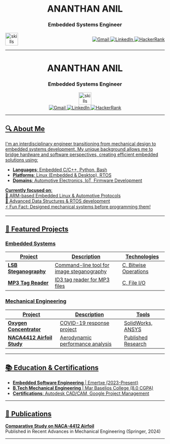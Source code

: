 <div align="center">
  <h1>ANANTHAN ANIL</h1>
  <h3>Embedded Systems Engineer</h3>
  
  <div style="display: flex; justify-content: space-between; align-items: center; width: 100%;">
    <div style="float: left;">
      <img src="https://skillicons.dev/icons?i=c,cpp,py,linux,bash,git,embedded" height="40" alt="skills" />
    </div>
    <div style="float: right;">
      <a href="mailto:ananthankulathinkara@gmail.com">
        <img src="https://img.shields.io/badge/Gmail-D14836?style=for-the-badge&logo=gmail&logoColor=white" alt="Gmail"/>
      </a>
      <a href="https://www.linkedin.com/in/ananthan-anil">
        <img src="https://img.shields.io/badge/LinkedIn-0077B5?style=for-the-badge&logo=linkedin&logoColor=white" alt="LinkedIn"/>
      </a>
      <a href="https://www.hackerrank.com/profile/ananthankulathi1">
        <img src="https://img.shields.io/badge/HackerRank-00EA64?style=for-the-badge&logo=hackerrank&logoColor=black" alt="HackerRank"/>
      </a>
    </div>
  </div>
</div>

---

<div align="center">
  <h1>ANANTHAN ANIL</h1>
  <h3>Embedded Systems Engineer</h3>
 
  <div>
    <img src="https://skillicons.dev/icons?i=c,cpp,py,linux,bash,git,embedded" height="40" alt="skills" />
  </div>
  
  <div>
    <a href="mailto:ananthankulathinkara@gmail.com">
      <img src="https://img.shields.io/badge/Gmail-D14836?style=for-the-badge&logo=gmail&logoColor=white" alt="Gmail"/>
    </a>
    <a href="https://www.linkedin.com/in/ananthan-anil">
      <img src="https://img.shields.io/badge/LinkedIn-0077B5?style=for-the-badge&logo=linkedin&logoColor=white" alt="LinkedIn"/>
    </a>
    <a href="https://www.hackerrank.com/profile/ananthankulathi1">
      <img src="https://img.shields.io/badge/HackerRank-00EA64?style=for-the-badge&logo=hackerrank&logoColor=black" alt="HackerRank"/>
  </div>
</div>
      
---

## 🔍 About Me
I'm an interdisciplinary engineer transitioning from mechanical design to embedded systems development. My unique background allows me to bridge hardware and software perspectives, creating efficient embedded solutions using:

- **Languages**: Embedded C/C++, Python, Bash
- **Platforms**: Linux (Embedded & Desktop), RTOS
- **Domains**: Automotive Electronics, IoT, Firmware Development

**Currently focused on**:  
🔭 ARM-based Embedded Linux & Automotive Protocols  
🌱 Advanced Data Structures & RTOS development  
⚡ Fun Fact: Designed mechanical systems before programming them!

---

## 🚀 Featured Projects

### Embedded Systems
| Project | Description | Technologies |
|---------|-------------|--------------|
| **[LSB Steganography](https://github.com/AnanthanAnil/LSB-Image-Steganography)** | Command-line tool for image steganography | C, Bitwise Operations |
| **[MP3 Tag Reader](https://github.com/AnanthanAnil/MP3-Tag-Reader)** | ID3 tag reader for MP3 files | C, File I/O |

### Mechanical Engineering
| Project | Description | Tools |
|---------|-------------|-------|
| **Oxygen Concentrator** | COVID-19 response project | SolidWorks, ANSYS |
| **NACA4412 Airfoil Study** | Aerodynamic performance analysis | Published Research |

---

## 📚 Education & Certifications
- **Embedded Software Engineering** | Emertxe (2023-Present)
- **B.Tech Mechanical Engineering** | Mar Baselios College (8.0 CGPA)
- **Certifications**: Autodesk CAD/CAM, Google Project Management

---

## 📜 Publications
**[Comparative Study on NACA-4412 Airfoil](https://link.springer.com/chapter/10.1007/978-981-97-0918-2_46)**  
Published in Recent Advances in Mechanical Engineering (Springer, 2024)

---
